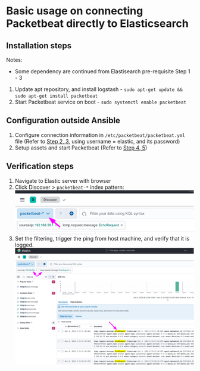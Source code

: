 # Basic usage on connecting Packetbeat directly to Elasticsearch

## Installation steps
Notes: 
- Some dependency are continued from Elastisearch pre-requisite Step 1 - 3

1. Update apt repository, and install logstash - `sudo apt-get update && sudo apt-get install packetbeat`
2. Start Packetbeat service on boot - `sudo systemctl enable packetbeat`

## Configuration outside Ansible
1. Configure connection information in `/etc/packetbeat/packetbeat.yml` file (Refer to [Step 2, 3](https://www.elastic.co/guide/en/beats/packetbeat/8.11/packetbeat-installation-configuration.html]), using username = elastic, and its password)
2. Setup assets and start Packetbeat (Refer to [Step 4, 5](https://www.elastic.co/guide/en/beats/packetbeat/8.11/packetbeat-installation-configuration.html]))

## Verification steps
1. Navigate to Elastic server with browser
2. Click Discover > `packetbeat-*` index pattern: <br>
![Alt text](image.png)
3. Set the filtering, trigger the ping from host machine, and verify that it is logged.<br>
![Alt text](image-1.png)